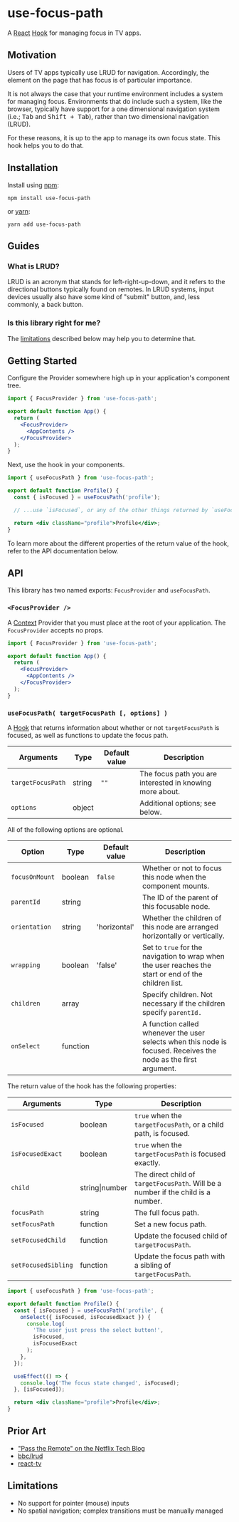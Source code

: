 # use-focus-path

A [React](https://reactjs.org/) [Hook](https://reactjs.org/docs/hooks-intro.html) for managing focus in TV apps.

## Motivation

Users of TV apps typically use LRUD for navigation. Accordingly, the element on the page that has focus
is of particular importance.

It is not always the case that your runtime environment includes a system for managing focus.
Environments that do include such a system, like the browser, typically have support for a
one dimensional navigation system (i.e.; <kbd>Tab</kbd> and <kbd>Shift + Tab</kbd>), rather than two dimensional
navigation (LRUD).

For these reasons, it is up to the app to manage its own focus state. This hook helps you to do that.

## Installation

Install using [npm](https://www.npmjs.com):

```
npm install use-focus-path
```

or [yarn](https://yarnpkg.com/):

```
yarn add use-focus-path
```

## Guides

### What is LRUD?

LRUD is an acronym that stands for left-right-up-down, and it refers to the directional buttons typically found on remotes. In LRUD systems,
input devices usually also have some kind of "submit" button, and, less commonly, a back button.

### Is this library right for me?

The [limitations](#limitations) described below may help you to determine that.

## Getting Started

Configure the Provider somewhere high up in your application's component tree.

```jsx
import { FocusProvider } from 'use-focus-path';

export default function App() {
  return (
    <FocusProvider>
      <AppContents />
    </FocusProvider>
  );
}
```

Next, use the hook in your components.

```jsx
import { useFocusPath } from 'use-focus-path';

export default function Profile() {
  const { isFocused } = useFocusPath('profile');

  // ...use `isFocused`, or any of the other things returned by `useFocusPath`

  return <div className="profile">Profile</div>;
}
```

To learn more about the different properties of the return value of the hook, refer to the API
documentation below.

## API

This library has two named exports: `FocusProvider` and `useFocusPath`.

### `<FocusProvider />`

A [Context](https://reactjs.org/docs/context.html) Provider that you must place at the root of your application. The
`FocusProvider` accepts no props.

```jsx
import { FocusProvider } from 'use-focus-path';

export default function App() {
  return (
    <FocusProvider>
      <AppContents />
    </FocusProvider>
  );
}
```

### `useFocusPath( targetFocusPath [, options] )`

A [Hook](https://reactjs.org/docs/hooks-intro.html) that returns information about whether or not `targetFocusPath` is focused, as well as
functions to update the focus path.

| Arguments         | Type   | Default value | Description                                              |
| ----------------- | ------ | ------------- | -------------------------------------------------------- |
| `targetFocusPath` | string | `""`          | The focus path you are interested in knowing more about. |
| `options`         | object |               | Additional options; see below.                           |

All of the following options are optional.

| Option         | Type     | Default value | Description                                                                                                     |
| -------------- | -------- | ------------- | --------------------------------------------------------------------------------------------------------------- |
| `focusOnMount` | boolean  | `false`       | Whether or not to focus this node when the component mounts.                                                    |
| `parentId`     | string   |               | The ID of the parent of this focusable node.                                                                    |
| `orientation`  | string   | 'horizontal'  | Whether the children of this node are arranged horizontally or vertically.                                      |
| `wrapping`     | boolean  | 'false'       | Set to `true` for the navigation to wrap when the user reaches the start or end of the children list.           |
| `children`     | array    |               | Specify children. Not necessary if the children specify `parentId.`                                             |
| `onSelect`     | function |               | A function called whenever the user selects when this node is focused. Receives the node as the first argument. |

The return value of the hook has the following properties:

| Arguments           | Type           | Description                                                                       |
| ------------------- | -------------- | --------------------------------------------------------------------------------- |
| `isFocused`         | boolean        | `true` when the `targetFocusPath`, or a child path, is focused.                   |
| `isFocusedExact`    | boolean        | `true` when the `targetFocusPath` is focused exactly.                             |
| `child`             | string\|number | The direct child of `targetFocusPath`. Will be a number if the child is a number. |
| `focusPath`         | string         | The full focus path.                                                              |
| `setFocusPath`      | function       | Set a new focus path.                                                             |
| `setFocusedChild`   | function       | Update the focused child of `targetFocusPath`.                                    |
| `setFocusedSibling` | function       | Update the focus path with a sibling of `targetFocusPath`.                        |

```jsx
import { useFocusPath } from 'use-focus-path';

export default function Profile() {
  const { isFocused } = useFocusPath('profile', {
    onSelect({ isFocused, isFocusedExact }) {
      console.log(
        'The user just press the select button!',
        isFocused,
        isFocusedExact
      );
    },
  });

  useEffect(() => {
    console.log('The focus state changed', isFocused);
  }, [isFocused]);

  return <div className="profile">Profile</div>;
}
```

## Prior Art

- ["Pass the Remote" on the Netflix Tech Blog](https://medium.com/netflix-techblog/pass-the-remote-user-input-on-tv-devices-923f6920c9a8)
- [bbc/lrud](https://github.com/bbc/lrud)
- [react-tv](https://github.com/raphamorim/react-tv)

## Limitations

- No support for pointer (mouse) inputs
- No spatial navigation; complex transitions must be manually managed
